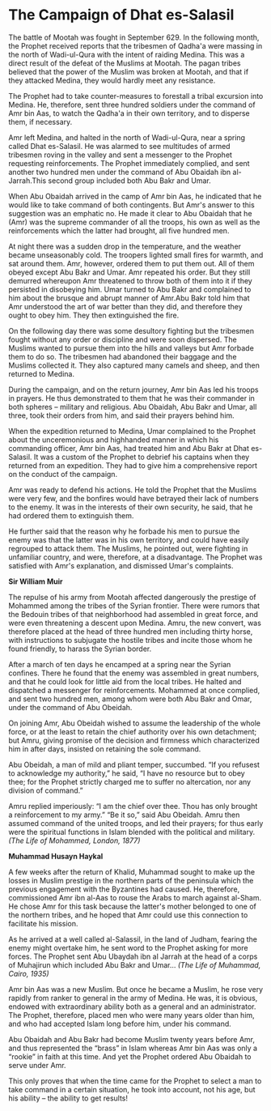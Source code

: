 The Campaign of Dhat es-Salasil
===============================

The battle of Mootah was fought in September 629. In the following
month, the Prophet received reports that the tribesmen of Qadha'a were
massing in the north of Wadi-ul-Qura with the intent of raiding Medina.
This was a direct result of the defeat of the Muslims at Mootah. The
pagan tribes believed that the power of the Muslim was broken at Mootah,
and that if they attacked Medina, they would hardly meet any resistance.

The Prophet had to take counter-measures to forestall a tribal excursion
into Medina. He, therefore, sent three hundred soldiers under the
command of Amr bin Aas, to watch the Qadha'a in their own territory, and
to disperse them, if necessary.

Amr left Medina, and halted in the north of Wadi-ul-Qura, near a spring
called Dhat es-Salasil. He was alarmed to see multitudes of armed
tribesmen roving in the valley and sent a messenger to the Prophet
requesting reinforcements. The Prophet immediately complied, and sent
another two hundred men under the command of Abu Obaidah ibn
al-Jarrah.This second group included both Abu Bakr and Umar.

When Abu Obaidah arrived in the camp of Amr bin Aas, he indicated that
he would like to take command of both contingents. But Amr's answer to
this suggestion was an emphatic no. He made it clear to Abu Obaidah that
he (Amr) was the supreme commander of all the troops, his own as well as
the reinforcements which the latter had brought, all five hundred men.

At night there was a sudden drop in the temperature, and the weather
became unseasonably cold. The troopers lighted small fires for warmth,
and sat around them. Amr, however, ordered them to put them out. All of
them obeyed except Abu Bakr and Umar. Amr repeated his order. But they
still demurred whereupon Amr threatened to throw both of them into it if
they persisted in disobeying him. Umar turned to Abu Bakr and complained
to him about the brusque and abrupt manner of Amr.Abu Bakr told him that
Amr understood the art of war better than they did, and therefore they
ought to obey him. They then extinguished the fire.

On the following day there was some desultory fighting but the tribesmen
fought without any order or discipline and were soon dispersed. The
Muslims wanted to pursue them into the hills and valleys but Amr forbade
them to do so. The tribesmen had abandoned their baggage and the Muslims
collected it. They also captured many camels and sheep, and then
returned to Medina.

During the campaign, and on the return journey, Amr bin Aas led his
troops in prayers. He thus demonstrated to them that he was their
commander in both spheres – military and religious. Abu Obaidah, Abu
Bakr and Umar, all three, took their orders from him, and said their
prayers behind him.

When the expedition returned to Medina, Umar complained to the Prophet
about the unceremonious and highhanded manner in which his commanding
officer, Amr bin Aas, had treated him and Abu Bakr at Dhat es-Salasil.
It was a custom of the Prophet to debrief his captains when they
returned from an expedition. They had to give him a comprehensive report
on the conduct of the campaign.

Amr was ready to defend his actions. He told the Prophet that the
Muslims were very few, and the bonfires would have betrayed their lack
of numbers to the enemy. It was in the interests of their own security,
he said, that he had ordered them to extinguish them.

He further said that the reason why he forbade his men to pursue the
enemy was that the latter was in his own territory, and could have
easily regrouped to attack them. The Muslims, he pointed out, were
fighting in unfamiliar country, and were, therefore, at a disadvantage.
The Prophet was satisfied with Amr's explanation, and dismissed Umar's
complaints.

**Sir William Muir**

The repulse of his army from Mootah affected dangerously the prestige of
Mohammed among the tribes of the Syrian frontier. There were rumors that
the Bedouin tribes of that neighborhood had assembled in great force,
and were even threatening a descent upon Medina. Amru, the new convert,
was therefore placed at the head of three hundred men including thirty
horse, with instructions to subjugate the hostile tribes and incite
those whom he found friendly, to harass the Syrian border.

After a march of ten days he encamped at a spring near the Syrian
confines. There he found that the enemy was assembled in great numbers,
and that he could look for little aid from the local tribes. He halted
and dispatched a messenger for reinforcements. Mohammed at once
complied, and sent two hundred men, among whom were both Abu Bakr and
Omar, under the command of Abu Obeidah.

On joining Amr, Abu Obeidah wished to assume the leadership of the whole
force, or at the least to retain the chief authority over his own
detachment; but Amru, giving promise of the decision and firmness which
characterized him in after days, insisted on retaining the sole command.

Abu Obeidah, a man of mild and pliant temper, succumbed. “If you
refusest to acknowledge my authority,” he said, “I have no resource but
to obey thee; for the Prophet strictly charged me to suffer no
altercation, nor any division of command.”

Amru replied imperiously: “I am the chief over thee. Thou has only
brought a reinforcement to my army.” “Be it so,” said Abu Obeidah. Amru
then assumed command of the united troops, and led their prayers; for
thus early were the spiritual functions in Islam blended with the
political and military. *(The Life of Mohammed, London, 1877)*

**Muhammad Husayn Haykal**

A few weeks after the return of Khalid, Muhammad sought to make up the
losses in Muslim prestige in the northern parts of the peninsula which
the previous engagement with the Byzantines had caused. He, therefore,
commissioned Amr ibn al-Aas to rouse the Arabs to march against al-Sham.
He chose Amr for this task because the latter's mother belonged to one
of the northern tribes, and he hoped that Amr could use this connection
to facilitate his mission.

As he arrived at a well called al-Salassil, in the land of Judham,
fearing the enemy might overtake him, he sent word to the Prophet asking
for more forces. The Prophet sent Abu Ubaydah ibn al Jarrah at the head
of a corps of Muhajirun which included Abu Bakr and Umar... *(The Life
of Muhammad, Cairo, 1935)*

Amr bin Aas was a new Muslim. But once he became a Muslim, he rose very
rapidly from ranker to general in the army of Medina. He was, it is
obvious, endowed with extraordinary ability both as a general and an
administrator. The Prophet, therefore, placed men who were many years
older than him, and who had accepted Islam long before him, under his
command.

Abu Obaidah and Abu Bakr had become Muslim twenty years before Amr, and
thus represented the “brass” in Islam whereas Amr bin Aas was only a
“rookie” in faith at this time. And yet the Prophet ordered Abu Obaidah
to serve under Amr.

This only proves that when the time came for the Prophet to select a man
to take command in a certain situation, he took into account, not his
age, but his ability – the ability to get results!


